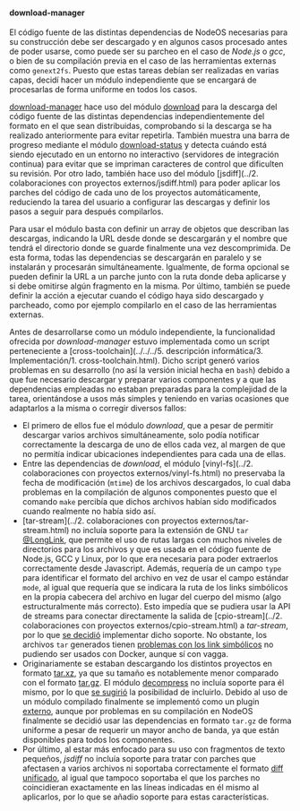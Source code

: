 #### download-manager

El código fuente de las distintas dependencias de NodeOS necesarias para su
construcción debe ser descargado y en algunos casos procesado antes de poder
usarse, como puede ser su parcheo en el caso de *Node.js* o *gcc*, o bien de su
compilación previa en el caso de las herramientas externas como `genext2fs`.
Puesto que estas tareas debían ser realizadas en varias capas, decidí
hacer un módulo independiente que se encargará de procesarlas de forma uniforme
en todos los casos.

[download-manager](https://github.com/piranna/download-manager) hace uso del
módulo [download](https://github.com/kevva/download) para la descarga del código
fuente de las distintas dependencias independientemente del formato en el que
sean distribuidas, comprobando si la descarga se ha realizado anteriormente para
evitar repetirla. También muestra una barra de progreso mediante el módulo
[download-status](https://github.com/kevva/download-status) y detecta cuándo
está siendo ejecutado en un entorno no interactivo (servidores de integración continua) para evitar que se impriman caracteres de control que dificulten su revisión. Por otro lado, también hace uso del módulo
[jsdiff](../2. colaboraciones con proyectos externos/jsdiff.html) para poder
aplicar los parches del código de cada uno de los proyectos automáticamente,
reduciendo la tarea del usuario a configurar las descargas y definir los pasos a
seguir para después compilarlos.

Para usar el módulo basta con definir un array de objetos que describan las
descargas, indicando la URL desde donde se descargarán y el nombre que
tendrá el directorio donde se guarde finalmente una vez descomprimida. De esta
forma, todas las dependencias se descargarán en paralelo y se instalarán y
procesarán simultáneamente. Igualmente, de forma opcional se pueden definir la
URL a un parche junto con la ruta donde deba aplicarse y si debe omitirse
algún fragmento en la misma. Por último, también se puede definir la acción a
ejecutar cuando el código haya sido descargado y parcheado, como por ejemplo
compilarlo en el caso de las herramientas externas.

Antes de desarrollarse como un módulo independiente, la funcionalidad ofrecida
por *download-manager* estuvo implementada como un script perteneciente a
[cross-toolchain](../../../5. descripción informática/3. Implementación/1. cross-toolchain.html). Dicho script generó varios problemas en su desarrollo (no así la versión inicial hecha en `bash`) debido a que fue necesario descargar y preparar varios
componentes y a que las dependencias empleadas no estaban preparadas
para la complejidad de la tarea, orientándose a usos más simples y teniendo en
varias ocasiones que adaptarlos a la misma o corregir diversos fallos:

* El primero de ellos fue el módulo *download*, que a pesar de permitir
  descargar varios archivos simultáneamente, solo podía notificar correctamente
  la descarga de uno de ellos cada vez, al margen de que no permitía indicar
  ubicaciones independientes para cada una de ellas.
* Entre las dependencias de *download*, el módulo
  [vinyl-fs](../2. colaboraciones con proyectos externos/vinyl-fs.html) no
  preservaba la fecha de modificación (`mtime`) de los archivos descargados, lo
  cual daba problemas en la compilación de algunos componentes puesto que el
  comando `make` percibía que dichos archivos habían sido modificados cuando
  realmente no había sido así.
* [tar-stream](../2. colaboraciones con proyectos externos/tar-stream.html) no
  incluía soporte para la extensión de GNU `tar`
  [@LongLink](https://github.com/mafintosh/tar-stream/issues/35), que
  permite el uso de rutas largas con muchos niveles de directorios para los
  archivos y que es usada en el código fuente de Node.js, GCC y Linux, por lo
  que era necesaria para poder extraerlos correctamente desde Javascript. Además,
  requería de un campo `type` para identificar el formato del archivo en vez de
  usar el campo estándar `mode`, al igual que requería que se indicara la ruta
  de los links simbólicos en la propia cabecera del archivo en lugar del cuerpo
  del mismo (algo estructuralmente más correcto). Esto impedía que se
  pudiera usar la API de streams para conectar directamente la salida de
  [cpio-stream](../2. colaboraciones con proyectos externos/cpio-stream.html) a
  *tar-stream*, por lo que [se decidió](https://github.com/mafintosh/tar-stream/pull/42)
  implementar dicho soporte. No obstante, los archivos `tar` generados tienen
  [problemas con los link simbólicos](https://github.com/mafintosh/tar-stream/issues/44)
  no pudiendo ser usados con Docker, aunque sí con vagga.
* Originariamente se estaban descargando los distintos proyectos en formato
  [tar.xz](http://tukaani.org/xz), ya que su tamaño es
  notablemente menor comparado con el formato [tar.gz](http://www.gzip.org). El
  módulo [decompress](https://github.com/kevva/decompress) no incluía soporte
  para él mismo, por lo que [se sugirió](https://github.com/kevva/decompress/issues/22)
  la posibilidad de incluirlo. Debido al uso de un módulo compilado finalmente se
  implementó como un plugin [externo](https://github.com/kevva/decompress-tarxz),
  aunque por problemas en su compilación en NodeOS finalmente se decidió usar las dependencias en formato `tar.gz` de forma uniforme a pesar de
  requerir un mayor ancho de banda, ya que están disponibles para todos los
  componentes.
* Por último, al estar más enfocado para su uso con fragmentos de texto pequeños,
  *jsdiff* no incluía soporte para tratar con parches que afectasen a varios
  archivos ni soportaba correctamente el formato
  [diff unificado](http://www.gnu.org/software/diffutils/manual/html_node/Detailed-Unified.html),
  al igual que tampoco soportaba el que los parches no coincidieran exactamente
  en las líneas indicadas en él mismo al aplicarlos, por lo que se añadio soporte
  para estas características.

